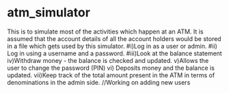 # atm_simulator
This is to simulate most of the activities which happen at an ATM. It is assumed that the account details of all the account holders would be stored in a file which gets used by this simulator. 
#i)Log in as a user or admin.
#ii) Log in using a username and a password.
#iii)Look at the balance statement
iv)Withdraw money - the balance is checked and updated.
v)Allows the user to change the password (PIN)
vi) Deposits money and the balance is updated.
vii)Keep track of the total amount present in the ATM in terms of denominations in the admin side.
//Working on adding new users

